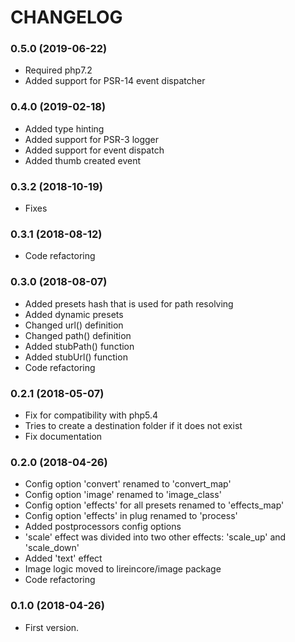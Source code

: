 # CHANGELOG

### 0.5.0 (2019-06-22)

  * Required php7.2
  * Added support for PSR-14 event dispatcher

### 0.4.0 (2019-02-18)

  * Added type hinting
  * Added support for PSR-3 logger
  * Added support for event dispatch
  * Added thumb created event

### 0.3.2 (2018-10-19)

  * Fixes

### 0.3.1 (2018-08-12)

  * Code refactoring

### 0.3.0 (2018-08-07)

  * Added presets hash that is used for path resolving
  * Added dynamic presets
  * Changed url() definition
  * Changed path() definition
  * Added stubPath() function
  * Added stubUrl() function
  * Code refactoring

### 0.2.1 (2018-05-07)

  * Fix for compatibility with php5.4
  * Tries to create a destination folder if it does not exist
  * Fix documentation

### 0.2.0 (2018-04-26)

  * Config option 'convert' renamed to 'convert_map'
  * Config option 'image' renamed to 'image_class'
  * Config option 'effects' for all presets renamed to 'effects_map'
  * Config option 'effects' in plug renamed to 'process'
  * Added postprocessors config options
  * 'scale' effect was divided into two other effects: 'scale_up' and 'scale_down'
  * Added 'text' effect
  * Image logic moved to lireincore/image package
  * Code refactoring

### 0.1.0 (2018-04-26)

  * First version.
